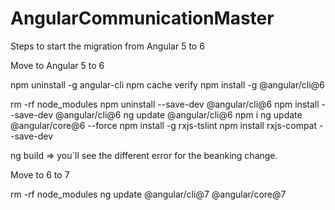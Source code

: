 # AngularCommunicationMaster
Steps to start the migration from Angular 5 to 6

Move to Angular 5 to 6 

npm uninstall -g angular-cli
npm cache verify
npm install -g @angular/cli@6

rm -rf node_modules
npm uninstall --save-dev @angular/cli@6
npm install --save-dev @angular/cli@6
ng update @angular/cli@6
npm i
ng update @angular/core@6 --force
npm install -g rxjs-tslint
npm install rxjs-compat --save-dev

ng build => you´ll see the different error for the beanking change.

Move to 6 to 7

rm -rf node_modules
ng update @angular/cli@7 @angular/core@7
